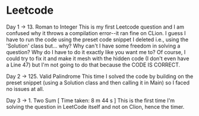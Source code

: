 # Leetcode

Day 1 -> 13. Roman to Integer
This is my first Leetcode question and I am confused why it throws a compilation error--it ran fine on CLion. I guess I have to run the code using the preset code snippet I deleted i.e., using the 'Solution' class but... why? Why can't I have some freedom in solving a question? Why do I have to do it exactly like you want me to? Of course, I could try to fix it and make it mesh with the hidden code (I don't even have a Line 47) but I'm not going to do that because the CODE IS CORRECT.

Day 2 -> 125. Valid Palindrome
This time I solved the code by building on the preset snippet (using a Solution class and then calling it in Main) so I faced no issues at all.

Day 3 -> 1. Two Sum
[ Time taken: 8 m 44 s ] This is the first time I'm solving the question in LeetCode itself and not on Clion, hence the timer.


